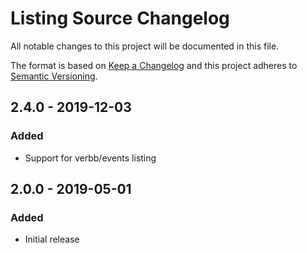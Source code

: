 # Listing Source Changelog

All notable changes to this project will be documented in this file.

The format is based on [Keep a Changelog](http://keepachangelog.com/) and this project adheres to [Semantic Versioning](http://semver.org/).
## 2.4.0 - 2019-12-03
### Added
- Support for verbb/events listing

## 2.0.0 - 2019-05-01
### Added
- Initial release
